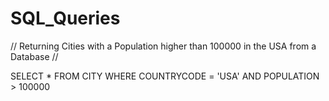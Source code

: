 # SQL_Queries

// Returning Cities with a Population higher than 100000 in the USA from a Database // 

SELECT *
FROM CITY
WHERE COUNTRYCODE = 'USA'
AND POPULATION > 100000
